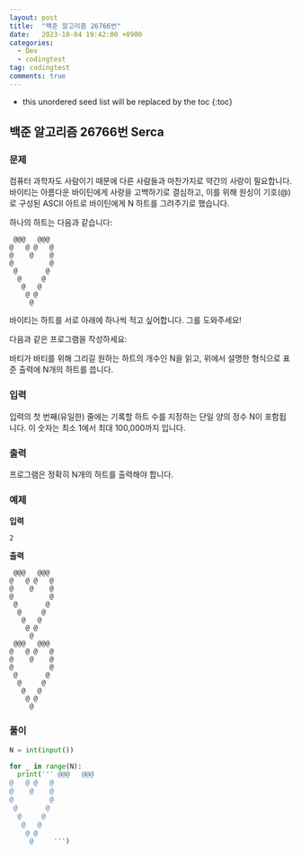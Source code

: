 ```yaml
---
layout: post
title:  "백준 알고리즘 26766번"
date:   2023-10-04 19:42:00 +0900
categories:
  - Dev
  - codingtest
tag: codingtest
comments: true
---
```


* this unordered seed list will be replaced by the toc
{:toc}

## 백준 알고리즘 26766번 Serca

### 문제

컴퓨터 과학자도 사람이기 때문에 다른 사람들과 마찬가지로 약간의 사랑이 필요합니다. 바이티는 아름다운 바이틴에게 사랑을 고백하기로 결심하고, 이를 위해 원싱이 기호(@)로 구성된 ASCII 아트로 바이틴에게 N 하트를 그려주기로 했습니다.

하나의 하트는 다음과 같습니다:

```text
 @@@   @@@ 
@   @ @   @
@    @    @
@         @
 @       @ 
  @     @  
   @   @   
    @ @    
     @     
```

바이티는 하트를 서로 아래에 하나씩 적고 싶어합니다. 그를 도와주세요!

다음과 같은 프로그램을 작성하세요:

바티가 바티를 위해 그리길 원하는 하트의 개수인 N을 읽고, 위에서 설명한 형식으로 표준 출력에 N개의 하트를 씁니다.

### 입력

입력의 첫 번째(유일한) 줄에는 기록할 하트 수를 지정하는 단일 양의 정수 N이 포함됩니다. 이 숫자는 최소 1에서 최대 100,000까지 입니다.

### 출력

프로그램은 정확히 N개의 하트를 출력해야 합니다.

### 예제

**입력**

```text
2
```

**출력**

```text
 @@@   @@@ 
@   @ @   @
@    @    @
@         @
 @       @ 
  @     @  
   @   @   
    @ @    
     @     
 @@@   @@@ 
@   @ @   @
@    @    @
@         @
 @       @ 
  @     @  
   @   @   
    @ @    
     @     
```

### 풀이

```py
N = int(input())

for _ in range(N):
  print(''' @@@   @@@ 
@   @ @   @
@    @    @
@         @
 @       @ 
  @     @  
   @   @   
    @ @    
     @     ''')
```
